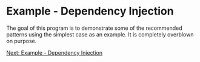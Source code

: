 # Example - Dependency Injection

The goal of this program is to demonstrate some of the recommended patterns using the simplest case as an example. It is completely overblown on purpose.

[Next: Example - Dependency Injection](sample-hello-world-mvc.md)